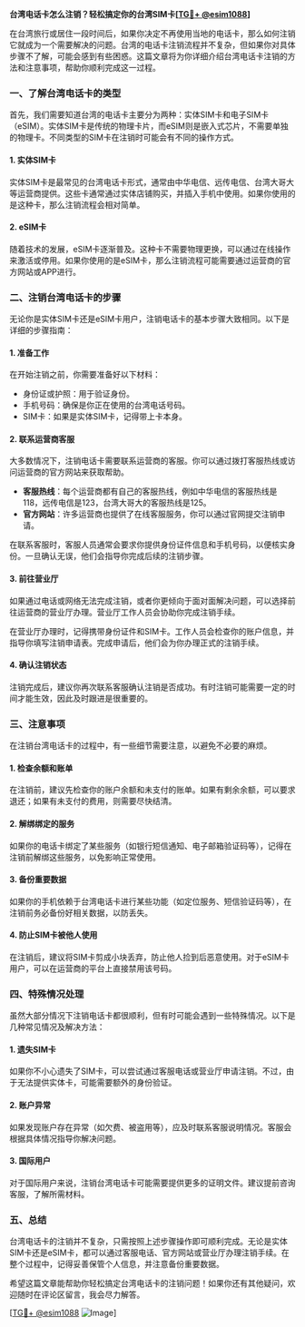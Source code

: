 **台湾电话卡怎么注销？轻松搞定你的台湾SIM卡[[TG💪+ @esim1088](https://t.me/s/esim1088)]**

在台湾旅行或居住一段时间后，如果你决定不再使用当地的电话卡，那么如何注销它就成为一个需要解决的问题。台湾的电话卡注销流程并不复杂，但如果你对具体步骤不了解，可能会感到有些困惑。这篇文章将为你详细介绍台湾电话卡注销的方法和注意事项，帮助你顺利完成这一过程。

### **一、了解台湾电话卡的类型**

首先，我们需要知道台湾的电话卡主要分为两种：实体SIM卡和电子SIM卡（eSIM）。实体SIM卡是传统的物理卡片，而eSIM则是嵌入式芯片，不需要单独的物理卡。不同类型的SIM卡在注销时可能会有不同的操作方式。

#### **1. 实体SIM卡**
实体SIM卡是最常见的台湾电话卡形式，通常由中华电信、远传电信、台湾大哥大等运营商提供。这些卡通常通过实体店铺购买，并插入手机中使用。如果你使用的是这种卡，那么注销流程会相对简单。

#### **2. eSIM卡**
随着技术的发展，eSIM卡逐渐普及。这种卡不需要物理更换，可以通过在线操作来激活或停用。如果你使用的是eSIM卡，那么注销流程可能需要通过运营商的官方网站或APP进行。

### **二、注销台湾电话卡的步骤**

无论你是实体SIM卡还是eSIM卡用户，注销电话卡的基本步骤大致相同。以下是详细的步骤指南：

#### **1. 准备工作**
在开始注销之前，你需要准备好以下材料：
- 身份证或护照：用于验证身份。
- 手机号码：确保是你正在使用的台湾电话号码。
- SIM卡：如果是实体SIM卡，记得带上卡本身。

#### **2. 联系运营商客服**
大多数情况下，注销电话卡需要联系运营商的客服。你可以通过拨打客服热线或访问运营商的官方网站来获取帮助。

- **客服热线**：每个运营商都有自己的客服热线，例如中华电信的客服热线是118，远传电信是123，台湾大哥大的客服热线是125。
- **官方网站**：许多运营商也提供了在线客服服务，你可以通过官网提交注销申请。

在联系客服时，客服人员通常会要求你提供身份证件信息和手机号码，以便核实身份。一旦确认无误，他们会指导你完成后续的注销步骤。

#### **3. 前往营业厅**
如果通过电话或网络无法完成注销，或者你更倾向于面对面解决问题，可以选择前往运营商的营业厅办理。营业厅工作人员会协助你完成注销手续。

在营业厅办理时，记得携带身份证件和SIM卡。工作人员会检查你的账户信息，并指导你填写注销申请表。完成申请后，他们会为你办理正式的注销手续。

#### **4. 确认注销状态**
注销完成后，建议你再次联系客服确认注销是否成功。有时注销可能需要一定的时间才能生效，因此及时跟进是很重要的。

### **三、注意事项**

在注销台湾电话卡的过程中，有一些细节需要注意，以避免不必要的麻烦。

#### **1. 检查余额和账单**
在注销前，建议先检查你的账户余额和未支付的账单。如果有剩余余额，可以要求退还；如果有未支付的费用，则需要尽快结清。

#### **2. 解绑绑定的服务**
如果你的电话卡绑定了某些服务（如银行短信通知、电子邮箱验证码等），记得在注销前解绑这些服务，以免影响正常使用。

#### **3. 备份重要数据**
如果你的手机依赖于台湾电话卡进行某些功能（如定位服务、短信验证码等），在注销前务必备份好相关数据，以防丢失。

#### **4. 防止SIM卡被他人使用**
在注销后，建议将SIM卡剪成小块丢弃，防止他人捡到后恶意使用。对于eSIM卡用户，可以在运营商的平台上直接禁用该号码。

### **四、特殊情况处理**

虽然大部分情况下注销电话卡都很顺利，但有时可能会遇到一些特殊情况。以下是几种常见情况及解决方法：

#### **1. 遗失SIM卡**
如果你不小心遗失了SIM卡，可以尝试通过客服电话或营业厅申请注销。不过，由于无法提供实体卡，可能需要额外的身份验证。

#### **2. 账户异常**
如果发现账户存在异常（如欠费、被盗用等），应及时联系客服说明情况。客服会根据具体情况指导你解决问题。

#### **3. 国际用户**
对于国际用户来说，注销台湾电话卡可能需要提供更多的证明文件。建议提前咨询客服，了解所需材料。

### **五、总结**

台湾电话卡的注销并不复杂，只需按照上述步骤操作即可顺利完成。无论是实体SIM卡还是eSIM卡，都可以通过客服电话、官方网站或营业厅办理注销手续。在整个过程中，记得妥善保管个人信息，并注意备份重要数据。

希望这篇文章能帮助你轻松搞定台湾电话卡的注销问题！如果你还有其他疑问，欢迎随时在评论区留言，我会尽力解答。

[[TG💪+ @esim1088](https://t.me/s/esim1088) ![Image](https://i.postimg.cc/4NQfJmqS/Snipaste-2025-05-13-00-14-12.png)]